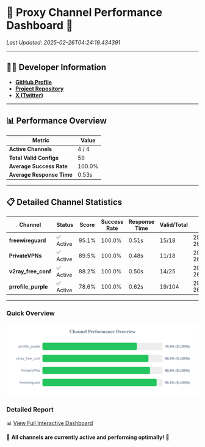 # 🌟 Proxy Channel Performance Dashboard 🌟

_Last Updated: 2025-02-26T04:24:19.434391_

---

## 👩‍💻 Developer Information

- **[GitHub Profile](https://github.com/4n0nymou3)**  
- **[Project Repository](https://github.com/4n0nymou3/multi-proxy-config-fetcher)**  
- **[X (Twitter)](https://x.com/4n0nymou3)**  

---

## 📊 Performance Overview

| Metric                | Value       |
|-----------------------|-------------|
| **Active Channels**   | 4 / 4       |
| **Total Valid Configs** | 59          |
| **Average Success Rate** | 100.0%      |
| **Average Response Time** | 0.53s       |

---

## 📋 Detailed Channel Statistics

| Channel          | Status     | Score  | Success Rate | Response Time | Valid/Total | Last Success               |
|------------------|------------|--------|--------------|---------------|-------------|----------------------------|
| **freewireguard**  | ✅ Active  | 95.1%  | 100.0% | 0.51s         | 15/18       | 2025-02-26T04:24:19.432641 |
| **PrivateVPNs**  | ✅ Active  | 89.5%  | 100.0% | 0.48s         | 11/18       | 2025-02-26T04:24:18.893150 |
| **v2ray_free_conf**  | ✅ Active  | 88.2%  | 100.0% | 0.50s         | 14/25       | 2025-02-26T04:24:18.377088 |
| **prrofile_purple**  | ✅ Active  | 78.6%  | 100.0% | 0.62s         | 19/104       | 2025-02-26T04:24:17.823860 |

---

### Quick Overview
<div align="center">
  <a href="https://raw.githubusercontent.com/nullluser/NullRepo/refs/heads/main/assets/channel_stats_chart.svg">
    <img src="https://raw.githubusercontent.com/nullluser/NullRepo/refs/heads/main/assets/channel_stats_chart.svg" alt="Source Performance Statistics" width="800">
  </a>
</div>

### Detailed Report
📊 [View Full Interactive Dashboard](https://htmlpreview.github.io/?https://github.com/nullluser/NullRepo/blob/main/assets/performance_report.html)

🎉 **All channels are currently active and performing optimally!** 🎉
